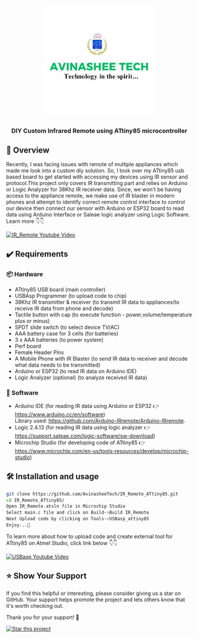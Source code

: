 <h1 align="center">
  <a href="https://www.youtube.com/@eccentric_engineer">
	<img
		width="300"
		alt="Avinashee Tech"
		src="img/Logo.jpg">
  </a>  
</h1>

<h3 align="center">
	DIY Custom Infrared Remote using ATtiny85 microcontroller 
</h3>




  
## 📝 Overview

Recently, I was facing issues with remote of multiple appliances which made me look into a custom diy solution. So, I took over my ATtiny85 usb based board 
to get started with accessing my devices using IR sensor and protocol.This project only covers IR transmitting part and relies on Arduino or Logic Analyzer
for 38Khz IR receiver data. Since, we won't be having access to the appliance remote, we make use of IR blaster in modern phones and attempt to identify 
correct remote control interface to control our device then connect our sensor with Arduino or ESP32 board to read data using Arduino Interface or Saleae logic 
analyzer using Logic Software.
Learn more 👇👇  
  
[![IR_Remote Youtube Video](https://img.youtube.com/vi/9isO4R13i0A/0.jpg)](https://youtu.be/9isO4R13i0A?si=mk0SPho4BUEahCk1)

## ✔️ Requirements

### 📦 Hardware
- ATtiny85 USB board (main controller)
- USBAsp Programmer  (to upload code to chip)
- 38Khz IR transmitter & receiver  (to transmit IR data to appliances/to receive IR data from phone and decode)
- Tactile button with cap  (to execute function - power,volume/temperature plus or minus) 
- SPDT slide switch (to select device TV/AC)
- AAA battery case for 3 cells  (for batteries)
- 3 x AAA batteries   (to power system)
- Perf board  
- Female Header Pins
- A Mobile Phone with IR Blaster   (to send IR data to receiver and decode what data needs to be transmitted)
- Arduino or ESP32   (to read IR data on Arduino IDE)
- Logic Analyzer  (optional) (to analyze received IR data) 

### 📂 Software
- Arduino IDE (for reading IR data using Arduino or ESP32 👉 https://www.arduino.cc/en/software)  
  Library used: https://github.com/Arduino-IRremote/Arduino-IRremote.
- Logic 2.4.13 (for reading IR data using logic analyzer 👉 https://support.saleae.com/logic-software/sw-download)
- Microchip Studio (for developing code of ATtiny85 👉 https://www.microchip.com/en-us/tools-resources/develop/microchip-studio)

## 🛠️ Installation and usage

```sh
git clone https://github.com/AvinasheeTech/IR_Remote_ATtiny85.git
cd IR_Remote_ATtiny85/
Open IR_Remote.atsln file in Microchip Studio 
Select main.c file and click on Build->Build IR_Remote
Next Upload code by clicking on Tools->USBasp_attiny85
Enjoy...🍹
```
To learn more about how to upload code and create external tool for ATtiny85 on Atmel Studio, click link below 👇👇  

[![USBasp Youtube Video](https://img.youtube.com/vi/PY9RVh3wAJM/0.jpg)](https://youtu.be/PY9RVh3wAJM?si=SjmBTnHeOB7SD06J)


## ⭐️ Show Your Support

If you find this helpful or interesting, please consider giving us a star on GitHub. Your support helps promote the project and lets others know that it's worth checking out. 

Thank you for your support! 🌟

[![Star this project](https://img.shields.io/github/stars/AvinasheeTech/IR_Remote_ATtiny85?style=social)](https://github.com/AvinasheeTech/IR_Remote_ATtiny85/stargazers)
